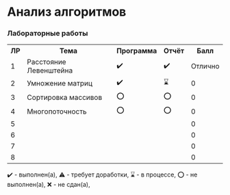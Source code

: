 # Анализ алгоритмов

### Лабораторные работы

<table>
   <tr>
    <th>ЛР</th>
    <th>Тема</th>
    <th>Программа</th>
    <th>Отчёт</th>
    <th>Балл</th>
   </tr>
   <tr>
    <td>1</td>
    <td>Расстояние Левенштейна</th>
    <td>✔️</th>
    <td>✔️</th>
    <td>Отлично</th>
   </tr>
   <tr>
    <td>2</td>
    <td>Умножение матриц</th>
    <td>✔️</th>
    <td>⌛️</th>
    <td>0</th>
   </tr>
   <tr>
    <td>3</td>
    <td>Сортировка массивов</th>
    <td>⭕️</th>
    <td>⭕️</th>
    <td>0</th>
   </tr>
   <tr>
    <td>4</td>
    <td>Многопоточность</th>
    <td>⭕️</th>
    <td>⭕️</th>
    <td>0</th>
   </tr>
   <tr>
    <td>5</td>
    <td></th>
    <td></th>
    <td></th>
    <td>0</th>
   </tr>
   <tr>
    <td>6</td>
    <td></th>
    <td></th>
    <td></th>
    <td>0</th>
   </tr>
   <tr>
    <td>7</td>
    <td></th>
    <td></th>
    <td></th>
    <td>0</th>
   </tr>
   <tr>
    <td>8</td>
    <td></th>
    <td></th>
    <td></th>
    <td>0</th>
   </tr>
</table>

✔️ - выполнен(а), ⚠️ - требует доработки, ⌛️ - в процессе, ⭕️ - не выполнен(а), ❌ - не сдан(а),  

